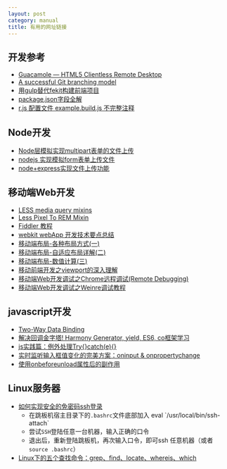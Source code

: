 ```yaml
---
layout: post
category: manual
title: 有用的网址链接
---
```


## 开发参考 ##

- [Guacamole — HTML5 Clientless Remote Desktop](http://guac-dev.org/)
- [A successful Git branching model](http://nvie.com/posts/a-successful-git-branching-model/)
- [用gulp替代fekit构建前端项目](http://segmentfault.com/a/1190000003060016)
- [package.json字段全解](http://blog.csdn.net/woxueliuyun/article/details/39294375)
- [r.js 配置文件 example.build.js 不完整注释](http://www.cnblogs.com/didi/p/4146656.html)

## Node开发 ##

- [Node层模拟实现multipart表单的文件上传](http://www.baidufe.com/item/eedfddf4887df25d111b.html)
- [nodejs 实现模拟form表单上传文件](http://www.jb51.net/article/52118.htm)
- [node+express实现文件上传功能](http://www.open-open.com/lib/view/open1438700267473.html)

## 移动端Web开发 ##

- [LESS media query mixins](http://simbo.github.io/2014/03/less-media-query-mixins.html)
- [Less Pixel To REM Mixin](http://kblnsk.com/2014/05/12/less-pixel-to-rem-mixin/)
- [Fiddler 教程](http://kb.cnblogs.com/page/130367/)
- [webkit webApp 开发技术要点总结](http://www.cnblogs.com/pifoo/archive/2011/05/28/webkit-webapp.html)
- [移动端布局-各种布局方式(一)](http://codeliker.com/mobile-layout-a/)
- [移动端布局-自适应布局详解(二)](http://codeliker.com/mobile-layout-b/)
- [移动端布局-数值计算(三)](http://codeliker.com/numerical-calculation-of-mobile-location-c/)
- [移动前端开发之viewport的深入理解](http://www.cnblogs.com/2050/p/3877280.html)
- [移动端Web开发调试之Chrome远程调试(Remote Debugging)](http://blog.csdn.net/freshlover/article/details/42528643)
- [移动端Web开发调试之Weinre调试教程](http://blog.csdn.net/freshlover/article/details/42640253)

## javascript开发 ##

- [Two-Way Data Binding](http://n12v.com/2-way-data-binding/)
- [解决回调金字塔! Harmony Generator, yield, ES6, co框架学习](http://www.html-js.com/article/Nodejs-commonly-used-modules-detailed-address-correction-in-Pyramid-Harmony-Generator-yield-ES6-CO-framework-of-learning)
- [js实践篇：例外处理Try{}catch(e){}](http://www.cnblogs.com/luluping/archive/2011/02/14/1954092.html)
- [实时监听输入框值变化的完美方案：oninput & onpropertychange](http://www.cnblogs.com/lhb25/archive/2012/11/30/oninput-and-onpropertychange-event-for-input.html)
- [使用onbeforeunload属性后的副作用](http://www.cnblogs.com/birdshome/archive/2005/09/30/OnBeforeUnload.html)

## Linux服务器 ##

- [如何实现安全的免密码ssh登录](http://blog.chinaunix.net/uid-20761674-id-74963.html)
	- 在跳板机宿主目录下的`.bashrc`文件底部加入 eval \`/usr/local/bin/ssh-attach\`
	- 尝试`SSH`登陆任意一台机器，输入正确的口令
	- 退出后，重新登陆跳板机，再次输入口令，即可ssh 任意机器（或者`source .bashrc`）
- [Linux下的五个查找命令：grep、find、locate、whereis、which](http://www.cnblogs.com/wanqieddy/archive/2011/07/15/2107071.html)
